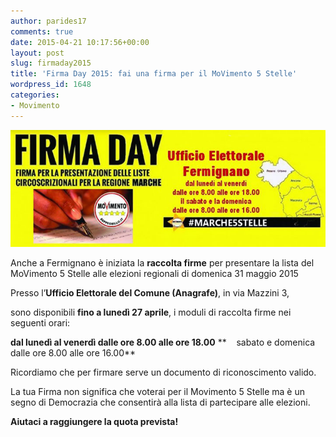 ```yaml
---
author: parides17
comments: true
date: 2015-04-21 10:17:56+00:00
layout: post
slug: firmaday2015
title: 'Firma Day 2015: fai una firma per il MoVimento 5 Stelle'
wordpress_id: 1648
categories:
- Movimento
---
```




![](/images/2015/04/firmadaynew-ok.jpg)

Anche a Fermignano è iniziata la **raccolta firme** per presentare la lista del MoVimento 5 Stelle alle elezioni regionali di domenica 31 maggio 2015

Presso l’**Ufficio Elettorale del Comune (Anagrafe)**, in via Mazzini 3,

sono disponibili **fino a lunedì 27 aprile**, i moduli di raccolta firme nei seguenti orari:

**dal lunedì al venerdì dalle ore 8.00 alle ore 18.00**
**    sabato e domenica dalle ore 8.00 alle ore 16.00**

Ricordiamo che per firmare serve un documento di riconoscimento valido.

La tua Firma non significa che voterai per il Movimento 5 Stelle ma è un segno di Democrazia che consentirà alla lista di partecipare alle elezioni.

**Aiutaci a raggiungere la quota prevista!**
